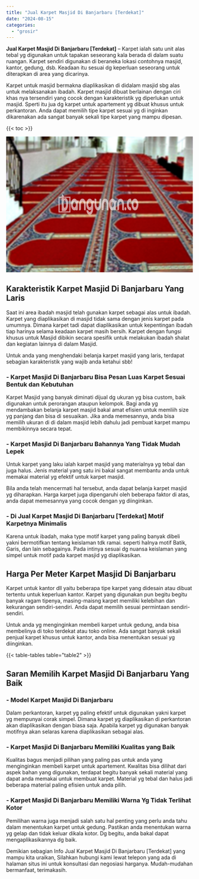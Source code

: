 ```yaml
---
title: "Jual Karpet Masjid Di Banjarbaru [Terdekat]"
date: "2024-08-15"
categories: 
  - "grosir"
---
```


**Jual Karpet Masjid Di Banjarbaru \[Terdekat\]** – Karpet ialah satu unit alas tebal yg digunakan untuk tapakan seseorang kala berada di dalam suatu ruangan. Karpet sendiri digunakan di beraneka lokasi contohnya masjid, kantor, gedung, dsb. Keadaan itu sesuai dg keperluan seseorang untuk diterapkan di area yang dicarinya.

Karpet untuk masjid bermakna diaplikasikan di didalam masjid sbg alas untuk melaksanakan ibadah. Karpet masjid dibuat berlainan dengan ciri khas nya tersendiri yang cocok dengan karakteristik yg diperlukan untuk masjid. Sperti itu jua dg karpet untuk apartement yg dibuat khusus untuk perkantoran. Anda dapat memilih tipe karpet sesuai yg di inginkan dikarenakan ada sangat banyak sekali tipe karpet yang mampu dipesan.

{{< toc >}}

![Jual Karpet Masjid Di Banjarbaru [Terdekat]](/images/grosir-karpet-murah-75.png)

## Karakteristik Karpet Masjid Di Banjarbaru Yang Laris

Saat ini area ibadah masjid telah gunakan karpet sebagai alas untuk ibadah. Karpet yang diaplikasikan di masjid tidak sama dengan jenis karpet pada umumnya. Dimana karpet tadi dapat diaplikasikan untuk kepentingan ibadah tiap harinya selama keadaan karpet masih bersih. Karpet dengan fungsi khusus untuk Masjid dibikin secara spesifik untuk melakukan ibadah shalat dan kegiatan lainnya di dalam Masjid.

Untuk anda yang menghendaki belanja karpet masjid yang laris, terdapat sebagian karakteristik yang wajib anda ketahui sbb!

### \- Karpet Masjid Di Banjarbaru Bisa Pesan Luas Karpet Sesuai Bentuk dan Kebutuhan

Karpet Masjid yang banyak diminati dijual dg ukuran yg bisa custom, baik digunakan untuk perorangan ataupun kelompok. Bagi anda yg mendambakan belanja karpet masjid bakal amat efisien untuk memliih size yg panjang dan bisa di sesuaikan. Jika anda memesannya, anda bisa memilih ukuran di di dalam masjid lebih dahulu jadi pembuat karpet mampu membikinnya secara tepat.

### \- Karpet Masjid Di Banjarbaru Bahannya Yang Tidak Mudah Lepek

Untuk karpet yang laku ialah karpet masjid yang materialnya yg tebal dan juga halus. Jenis material yang satu ini bakal sangat membantu anda untuk memakai material yg efektif untuk karpet masjid.

Bila anda telah mencermati hal tersebut, anda dapat belanja karpet masjid yg diharapkan. Harga karpet juga dipengaruhi oleh beberapa faktor di atas, anda dapat memesannya yang cocok dengan yg diinginkan.

### \- Di Jual Karpet Masjid Di Banjarbaru \[Terdekat\] Motif Karpetnya Minimalis

Karena untuk ibadah, maka type motif karpet yang paling banyak dibeli yakni bermotifkan tentang keislaman tdk ramai. seperti halnya motif Batik, Garis, dan lain sebagainya. Pada intinya sesuai dg nuansa keislaman yang simpel untuk motif pada karpet masjid yg diaplikasikan.

## Harga Per Meter Karpet Masjid Di Banjarbaru

Karpet untuk kantor dll yaitu beberapa tipe karpet yang didesain atau dibuat tertentu untuk keperluan kantor. Karpet yang digunakan pun begitu begitu banyak ragam tipenya, masing-maisng karpet memiliki kelebihan dan kekurangan sendiri-sendiri. Anda dapat memilih sesuai permintaan sendiri-sendiri.

Untuk anda yg menginginkan membeli karpet untuk gedung, anda bisa membelinya di toko terdekat atau toko online. Ada sangat banyak sekali penjual karpet khusus untuk kantor, anda bisa menentukan sesuai yg diinginkan.

{{< table-tables table="table2" >}}

## Saran Memilih Karpet Masjid Di Banjarbaru Yang Baik

### \- Model Karpet Masjid Di Banjarbaru

Dalam perkantoran, karpet yg paling efektif untuk digunakan yakni karpet yg mempunyai corak simpel. Dimana karpet yg diaplikasikan di perkantoran akan diaplikasikan dengan biasa saja. Apabila karpet yg digunakan banyak motifnya akan selaras karena diaplikasikan sebagai alas.

### \- Karpet Masjid Di Banjarbaru Memiliki Kualitas yang Baik

Kualitas bagus menjadi pilihan yang paling pas untuk anda yang menginginkan membeli karpet untuk apartement. Kwalitas bisa dilihat dari aspek bahan yang digunakan, terdapat begitu banyak sekali material yang dapat anda memakai untuk membuat karpet. Material yg tebal dan halus jadi beberapa material paling efisien untuk anda pilih.

### \- Karpet Masjid Di Banjarbaru Memiliki Warna Yg Tidak Terlihat Kotor

Pemilihan warna juga menjadi salah satu hal penting yang perlu anda tahu dalam menentukan karpet untuk gedung. Pastikan anda menentukan warna yg gelap dan tidak keluar dikala kotor. Dg begitu, anda bakal dapat mengaplikasikannya dg baik.

Demikian sebagian Info Jual Karpet Masjid Di Banjarbaru \[Terdekat\] yang mampu kita uraikan, Silahkan hubungi kami lewat telepon yang ada di halaman situs ini untuk konsultasi dan negosiasi harganya. Mudah-mudahan bermanfaat, terimakasih.
